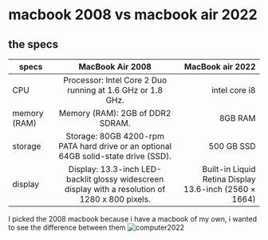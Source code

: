 # macbook 2008 vs macbook air 2022

## the specs

 | specs        | MacBook Air 2008           | MacBook air 2022  |
 | ------------- |:-------------:| -----:|
 |  CPU    |   Processor: Intel Core 2 Duo running at 1.6 GHz or 1.8 GHz.    | intel core i8  |
 |   memory (RAM)   |  Memory (RAM): 2GB of DDR2 SDRAM.     | 8GB RAM  |
 |  storage    |  Storage: 80GB 4200-rpm PATA hard drive or an optional 64GB solid-state drive (SSD).     | 500 GB SSD |
 |   display   | Display: 13.3-inch LED-backlit glossy widescreen display with a resolution of 1280 x 800 pixels.      |  Built-in Liquid Retina Display 13.6-inch (2560 × 1664) |
I picked the 2008 macbook because i have a macbook of my own, i wanted to see the difference between them
![computer2022](https://images-wixmp-ed30a86b8c4ca887773594c2.wixmp.com/f/405f38b4-0b74-42da-81a7-1f0860b766b6/d1qaa0n-a275f55d-4ec3-43a9-a8da-c34a1297d4e1.png?token=eyJ0eXAiOiJKV1QiLCJhbGciOiJIUzI1NiJ9.eyJzdWIiOiJ1cm46YXBwOjdlMGQxODg5ODIyNjQzNzNhNWYwZDQxNWVhMGQyNmUwIiwiaXNzIjoidXJuOmFwcDo3ZTBkMTg4OTgyMjY0MzczYTVmMGQ0MTVlYTBkMjZlMCIsIm9iaiI6W1t7InBhdGgiOiJcL2ZcLzQwNWYzOGI0LTBiNzQtNDJkYS04MWE3LTFmMDg2MGI3NjZiNlwvZDFxYWEwbi1hMjc1ZjU1ZC00ZWMzLTQzYTktYThkYS1jMzRhMTI5N2Q0ZTEucG5nIn1dXSwiYXVkIjpbInVybjpzZXJ2aWNlOmZpbGUuZG93bmxvYWQiXX0.RLfVn_J2QKQ29SpyZkfZVu_yXlmeKw5Z8RZN8KJH_dU)
